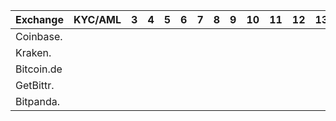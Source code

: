 | Exchange       | KYC/AML| 3 | 4 | 5 | 6 | 7 | 8 | 9 | 10 | 11 | 12 | 13 | 14
| -------------- | -      | - | - | - | - | - | - | - | -- | -- | -- | -- | --
| Coinbase.      |        |   |   |   |   |   |   |   |    |    |    |    |    
| Kraken.        |        |   |   |   |   |   |   |   |    |    |    |    |    
| Bitcoin.de     |        |   |   |   |   |   |   |   |    |    |    |    |    
| GetBittr.      |        |   |   |   |   |   |   |   |    |    |    |    |    
| Bitpanda.      |        |   |   |   |   |   |   |   |    |    |    |    |    
